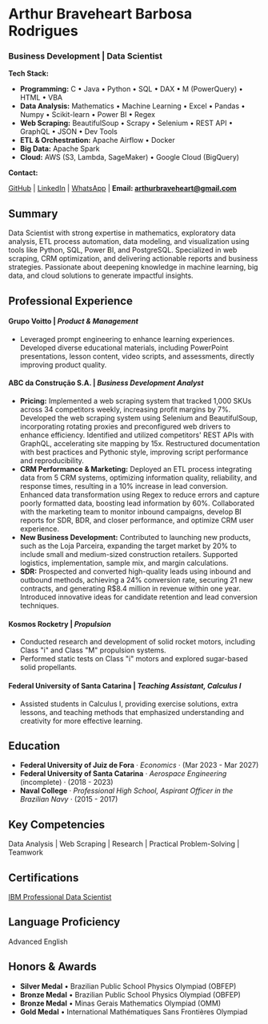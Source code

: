 # Arthur Braveheart Barbosa Rodrigues

### **Business Development** | **Data Scientist**

**Tech Stack:**
- **Programming:** C • Java • Python • SQL • DAX • M (PowerQuery) • HTML • VBA
- **Data Analysis:** Mathematics • Machine Learning • Excel • Pandas • Numpy • Scikit-learn • Power BI • Regex
- **Web Scraping:** BeautifulSoup • Scrapy • Selenium • REST API • GraphQL • JSON • Dev Tools
- **ETL & Orchestration:** Apache Airflow • Docker
- **Big Data:** Apache Spark
- **Cloud:** AWS (S3, Lambda, SageMaker) • Google Cloud (BigQuery)

**Contact:**
<p align="center">
  
  <a href="https://github.com/arthbraveheart">GitHub</a>
  |
  <a href="https://www.linkedin.com/in/arthur-braveheart">LinkedIn</a>
  |
 <a href="https://wa.me/5532985140754">WhatsApp</a>
  |
  <b>Email: arthurbraveheart@gmail.com</b>
 
</p>

## Summary

Data Scientist with strong expertise in mathematics, exploratory data analysis, ETL process automation, data modeling, and visualization using tools like Python, SQL, Power BI, and PostgreSQL. Specialized in web scraping, CRM optimization, and delivering actionable reports and business strategies. Passionate about deepening knowledge in machine learning, big data, and cloud solutions to generate impactful insights.

## Professional Experience

#### **Grupo Voitto** | *Product & Management*
- Leveraged prompt engineering to enhance learning experiences. Developed diverse educational materials, including PowerPoint presentations, lesson content, video scripts, and assessments, directly improving product quality.

#### **ABC da Construção S.A.** | *Business Development Analyst*
- **Pricing:** Implemented a web scraping system that tracked 1,000 SKUs across 34 competitors weekly, increasing profit margins by 7%. Developed the web scraping system using Selenium and BeautifulSoup, incorporating rotating proxies and preconfigured web drivers to enhance efficiency. Identified and utilized competitors' REST APIs with GraphQL, accelerating site mapping by 15x. Restructured documentation with best practices and Pythonic style, improving script performance and reproducibility.
- **CRM Performance & Marketing:** Deployed an ETL process integrating data from 5 CRM systems, optimizing information quality, reliability, and response times, resulting in a 10% increase in lead conversion. Enhanced data transformation using Regex to reduce errors and capture poorly formatted data, boosting lead information by 60%. Collaborated with the marketing team to monitor inbound campaigns, develop BI reports for SDR, BDR, and closer performance, and optimize CRM user experience.
- **New Business Development:** Contributed to launching new products, such as the Loja Parceira, expanding the target market by 20% to include small and medium-sized construction retailers. Supported logistics, implementation, sample mix, and margin calculations.
- **SDR:** Prospected and converted high-quality leads using inbound and outbound methods, achieving a 24% conversion rate, securing 21 new contracts, and generating R$8.4 million in revenue within one year. Introduced innovative ideas for candidate retention and lead conversion techniques.

#### **Kosmos Rocketry** | *Propulsion*
- Conducted research and development of solid rocket motors, including Class "i" and Class "M" propulsion systems.
- Performed static tests on Class "i" motors and explored sugar-based solid propellants.

#### **Federal University of Santa Catarina** | *Teaching Assistant, Calculus I*
- Assisted students in Calculus I, providing exercise solutions, extra lessons, and teaching methods that emphasized understanding and creativity for more effective learning.

## Education
- **Federal University of Juiz de Fora** · *Economics* · (Mar 2023 - Mar 2027)
- **Federal University of Santa Catarina** · *Aerospace Engineering* (incomplete) · (2018 - 2023)
- **Naval College** · *Professional High School, Aspirant Officer in the Brazilian Navy* · (2015 - 2017)

## Key Competencies
Data Analysis | Web Scraping | Research | Practical Problem-Solving | Teamwork

## Certifications
[IBM Professional Data Scientist](https://www.credly.com/badges/13574839-031d-4aff-a74c-64e016c2e02f/public_url)

## Language Proficiency
Advanced English

## Honors & Awards
- **Silver Medal** • Brazilian Public School Physics Olympiad (OBFEP)
- **Bronze Medal** • Brazilian Public School Physics Olympiad (OBFEP)
- **Bronze Medal** • Minas Gerais Mathematics Olympiad (OMM)
- **Gold Medal** • International Mathématiques Sans Frontières Olympiad